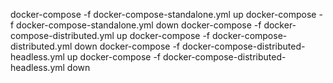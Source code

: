 docker-compose -f docker-compose-standalone.yml up
docker-compose -f docker-compose-standalone.yml down
docker-compose -f docker-compose-distributed.yml up
docker-compose -f docker-compose-distributed.yml down
docker-compose -f docker-compose-distributed-headless.yml up
docker-compose -f docker-compose-distributed-headless.yml down
